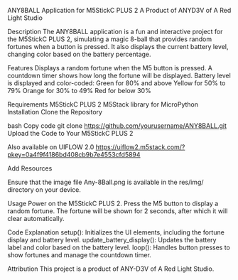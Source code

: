 ANY8BALL Application for M5StickC PLUS 2
A Product of ANYD3V of A Red Light Studio

Description
The ANY8BALL application is a fun and interactive project for the M5StickC PLUS 2, simulating a magic 8-ball that provides random fortunes when a button is pressed. It also displays the current battery level, changing color based on the battery percentage.

Features
Displays a random fortune when the M5 button is pressed.
A countdown timer shows how long the fortune will be displayed.
Battery level is displayed and color-coded:
Green for 80% and above
Yellow for 50% to 79%
Orange for 30% to 49%
Red for below 30%

Requirements
M5StickC PLUS 2
M5Stack library for MicroPython
Installation
Clone the Repository

bash
Copy code
git clone https://github.com/yourusername/ANY8BALL.git
Upload the Code to Your M5StickC PLUS 2

Also available on UIFLOW 2.0
https://uiflow2.m5stack.com/?pkey=0a4f9f4186bd408cb9b7e4553cfd5894

Add Resources

Ensure that the image file Any-8Ball.png is available in the res/img/ directory on your device.

Usage
Power on the M5StickC PLUS 2.
Press the M5 button to display a random fortune.
The fortune will be shown for 2 seconds, after which it will clear automatically.

Code Explanation
setup(): Initializes the UI elements, including the fortune display and battery level.
update_battery_display(): Updates the battery label and color based on the battery level.
loop(): Handles button presses to show fortunes and manage the countdown timer.


Attribution
This project is a product of ANY-D3V of A Red Light Studio.
